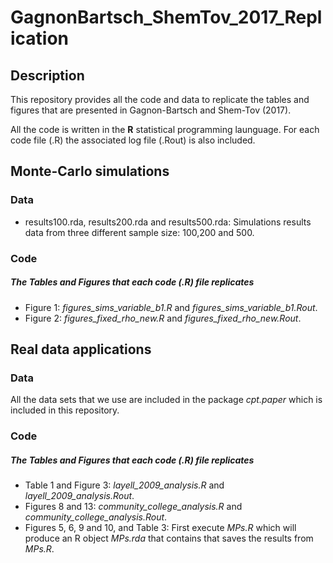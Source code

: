 # GagnonBartsch_ShemTov_2017_Replication

## Description 
This repository provides all the code and data to replicate the tables and figures that are presented in Gagnon-Bartsch and Shem-Tov (2017). 

All the code is written in the **R** statistical programming launguage. For each code file (.R) the associated log file (.Rout) is also included.

## Monte-Carlo simulations

### Data
* results100.rda, results200.rda and results500.rda: Simulations results data from three different sample size: 100,200 and 500. 

### Code
##### **The Tables and Figures that each code (.R) file replicates**  
* Figure 1: *figures_sims_variable_b1.R* and *figures_sims_variable_b1.Rout*.
* Figure 2: *figures_fixed_rho_new.R* and *figures_fixed_rho_new.Rout*.


## Real data applications
### Data 
All the data sets that we use are included in the package *cpt.paper* which is included in this repository.

### Code
##### **The Tables and Figures that each code (.R) file replicates**  
* Table 1 and Figure 3: *layell_2009_analysis.R* and *layell_2009_analysis.Rout*. 
* Figures 8 and 13: *community_college_analysis.R* and *community_college_analysis.Rout*. 
* Figures 5, 6, 9 and 10, and Table 3: First execute *MPs.R* which will produce an R object *MPs.rda* that contains that saves the results from *MPs.R*. 

